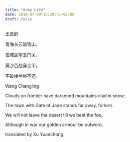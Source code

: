 ```yaml
---
title: "Army Life"
date: 2018-07-09T15:29:41+08:00
draft: false
---
```

王昌龄

青海长云暗雪山，

孤城遥望玉门关。

黄沙百战穿金甲，

不破楼兰终不还。

Wang Changling

Clouds on frontier have darkened mountains clad in snow;

The town with Gate of Jade stands far away, forlorn.

We will not leave the desert till we beat the foe,

Although in war our golden armour be outworn.

translated by Xu Yuanchong